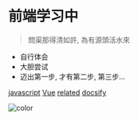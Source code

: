 # 前端学习中

> 問渠那得清如許, 為有源頭活水來

* 自行体会
* 大胆尝试
* 迈出第一步, 才有第二步, 第三步...

[javascript](javascript/)
[Vue](Vue/)
[related](related/)
[docsify](docsify.md)

<!-- ![](./pikachu.jpg) -->

![color](#f0f0f0)